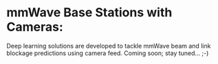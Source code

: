 # mmWave Base Stations with Cameras:
Deep learning solutions are developed to tackle mmWave beam and link blockage predictions using camera feed. Coming soon; stay tuned... ;-)
